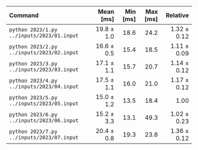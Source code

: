 | Command | Mean [ms] | Min [ms] | Max [ms] | Relative |
|:---|---:|---:|---:|---:|
| `python 2023/1.py ../inputs/2023/01.input` | 19.8 ± 1.0 | 18.6 | 24.2 | 1.32 ± 0.12 |
| `python 2023/2.py ../inputs/2023/02.input` | 16.6 ± 0.5 | 15.4 | 18.5 | 1.11 ± 0.09 |
| `python 2023/3.py ../inputs/2023/03.input` | 17.1 ± 1.1 | 15.7 | 20.7 | 1.14 ± 0.12 |
| `python 2023/4.py ../inputs/2023/04.input` | 17.5 ± 1.1 | 16.0 | 21.0 | 1.17 ± 0.12 |
| `python 2023/5.py ../inputs/2023/05.input` | 15.0 ± 1.2 | 13.5 | 18.4 | 1.00 |
| `python 2023/6.py ../inputs/2023/06.input` | 15.2 ± 3.3 | 13.1 | 49.3 | 1.02 ± 0.23 |
| `python 2023/7.py ../inputs/2023/07.input` | 20.4 ± 0.8 | 19.3 | 23.8 | 1.36 ± 0.12 |
